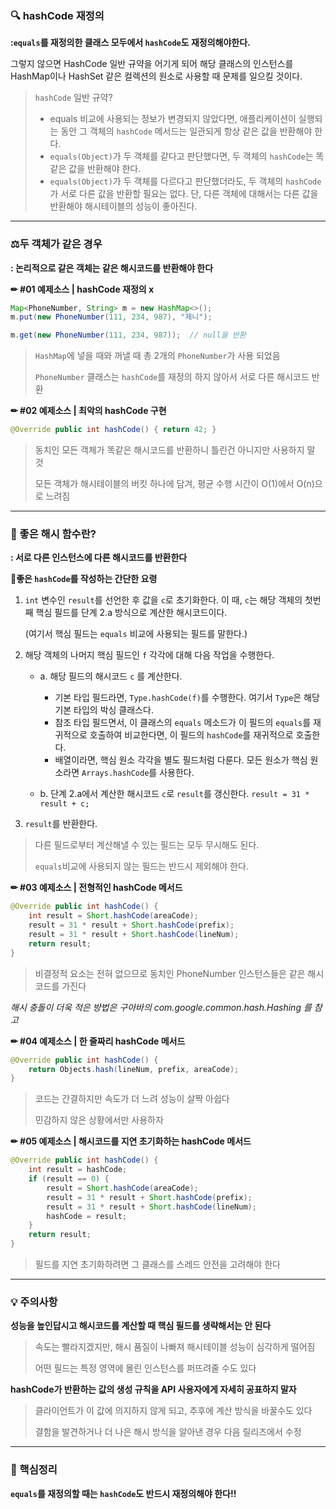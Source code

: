 ### 🔍 hashCode 재정의

**:```equals```를 재정의한 클래스 모두에서 ```hashCode```도 재정의해야한다.**

그렇지 않으면 HashCode 일반 규약을 어기게 되어 해당 클래스의 인스턴스를 HashMap이나 HashSet 같은 컬렉션의 원소로 사용할 때 문제를 일으킬 것이다.



> ```hashCode``` 일반 규약?
>
> - equals 비교에 사용되는 정보가 변경되지 않았다면, 애플리케이션이 실행되는 동안 그 객체의 ```hashCode``` 메서드는 일관되게 항상 같은 값을 반환해야 한다.
> - ```equals(Object)```가 두 객체를 같다고 판단했다면, 두 객체의 ```hashCode```는 똑같은 값을 반환해야 한다.
> - ```equals(Object)```가 두 객체를 다르다고 판단했더라도, 두 객체의 ```hashCode```가 서로 다른 값을 반환할 필요는 없다. 단, 다른 객체에 대해서는 다른 값을 반환해야 해시테이블의 성능이 좋아진다.



---



### ⚖두 객체가 같은 경우

**: 논리적으로 같은 객체는 같은 해시코드를 반환해야 한다**



**✏ #01 예제소스 | hashCode 재정의 x**

```java
Map<PhoneNumber, String> m = new HashMap<>();
m.put(new PhoneNumber(111, 234, 987), "제니");

m.get(new PhoneNumber(111, 234, 987));	// null을 반환
```

> ```HashMap```에 넣을 때와 꺼낼 때 총 2개의 ```PhoneNumber```가 사용 되었음
>
> ```PhoneNumber``` 클래스는 ```hashCode```를 재정의 하지 않아서 서로 다른 해시코드 반환



**✏ #02 예제소스 | 최악의 hashCode 구현**

```java
@Override public int hashCode() { return 42; }
```

>동치인 모든 객체가 똑같은 해시코드를 반환하니 틀린건 아니지만 사용하지 말 것
>
>모든 객체가 해시테이블의 버킷 하나에 담겨, 평균 수행 시간이 O(1)에서 O(n)으로 느려짐



---



### 🎯 좋은 해시 함수란?

**: 서로 다른 인스턴스에 다른 해시코드를 반환한다**



**📝좋은 ```hashCode```를 작성하는 간단한 요령**

1. ```int``` 변수인 ```result```를 선언한 후 값을 ```c```로 초기화한다.
   이 때, ```c```는 해당 객체의 첫번째 핵심 필드를 단계 2.a 방식으로 계산한 해시코드이다. 

   (여기서 핵심 필드는 ```equals``` 비교에 사용되는 필드를 말한다.)

2. 해당 객체의 나머지 핵심 필드인 ```f``` 각각에 대해 다음 작업을 수행한다.

   - a. 해당 필드의 해시코드 ```c``` 를 계산한다.
     - 기본 타입 필드라면, ```Type.hashCode(f)```를 수행한다. 여기서 ```Type```은 해당 기본 타입의 박싱 클래스다.
     - 참조 타입 필드면서, 이 클래스의 ```equals``` 메소드가 이 필드의 ```equals```를 재귀적으로 호출하여 비교한다면, 이 필드의 ```hashCode```를 재귀적으로 호출한다.
     - 배열이라면, 핵심 원소 각각을 별도 필드처럼 다룬다.
       모든 원소가 핵심 원소라면 ```Arrays.hashCode```를 사용한다.

   - b. 단계 2.a에서 계산한 해시코드 ```c```로 ```result```를 갱신한다.
     ```result = 31 * result + c;```

3. ```result```를 반환한다.

> 다른 필드로부터 계산해낼 수 있는 필드는 모두 무시해도 된다.
>
> ```equals```비교에 사용되지 않는 필드는 반드시 제외해야 한다.



**✏ #03 예제소스 | 전형적인 hashCode 메서드**

```java
@Override public int hashCode() {
	int result = Short.hashCode(areaCode);
	result = 31 * result + Short.hashCode(prefix);
	result = 31 * result + Short.hashCode(lineNum);
	return result;
}
```

> 비결정적 요소는 전혀 없으므로 동치인 PhoneNumber 인스턴스들은 같은 해시코드를 가진다

*해시 충돌이 더욱 적은 방법은 구아바의 com.google.common.hash.Hashing 를 참고*



**✏ #04 예제소스 | 한 줄짜리 hashCode 메서드**

```java
@Override public int hashCode() {
    return Objects.hash(lineNum, prefix, areaCode);
}
```

> 코드는 간결하지만 속도가 더 느려 성능이 살짝 아쉽다
>
> 민감하지 않은 상황에서만 사용하자



**✏ #05 예제소스 | 해시코드를 지연 초기화하는 hashCode 메서드**

```java
@Override public int hashCode() {
	int result = hashCode;
    if (result == 0) {
		result = Short.hashCode(areaCode);
        result = 31 * result + Short.hashCode(prefix);
		result = 31 * result + Short.hashCode(lineNum);
        hashCode = result;
    }
	return result;
}
```

> 필드를 지연 초기화하려면 그 클래스를 스레드 안전을 고려해야 한다



---



### 💡 주의사항

**성능을 높인답시고 해시코드를 계산할 때 핵심 필드를 생략해서는 안 된다**

> 속도는 빨라지겠지만, 해시 품질이 나빠져 해시테이블 성능이 심각하게 떨어짐
>
> 어떤 필드는 특정 영역에 몰린 인스턴스를 퍼뜨려줄 수도 있다



**hashCode가 반환하는 값의 생성 규칙을 API 사용자에게 자세히 공표하지 말자**

> 클라이언트가 이 값에 의지하지 않게 되고, 추후에 계산 방식을 바꿀수도 있다
>
> 결함을 발견하거나 더 나은 해시 방식을 알아낸 경우 다음 릴리즈에서 수정



---



### 📌 핵심정리

**```equals```를 재정의할 때는 ```hashCode```도 반드시 재정의해야 한다!!**

